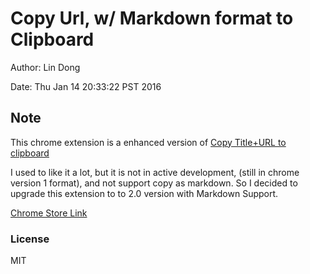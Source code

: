 # Copy Url, w/ Markdown format to Clipboard

Author: Lin Dong

Date: Thu Jan 14 20:33:22 PST 2016

## Note

This chrome extension is a enhanced version of [Copy Title+URL to clipboard](https://chrome.google.com/webstore/detail/copy-title%20url-to-clipboa/hbnaclhngkhpmpgmfakaghgjbblokeeh) 

I used to like it a lot, but it is not in active development, (still in chrome version 1 format), and not support copy as markdown. So I decided to upgrade this extension to to 2.0 version with Markdown Support.

[Chrome Store Link](https://chrome.google.com/webstore/detail/fphedfdnajgljnfadpekgjglaemgkfgb)

### License
MIT
